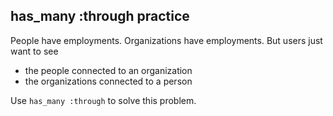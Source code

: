 ## has_many :through practice

People have employments.  Organizations have employments.  But users just want
to see

* the people connected to an organization
* the organizations connected to a person

Use `has_many :through` to solve this problem.
